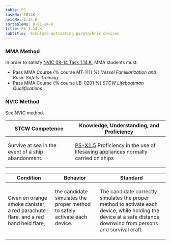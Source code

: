 ```yaml
---
table: PS
taskNo: 1B14K
nvicNo: 1.14.K 
sortableNo: B-01-14-K
title: PS 1.14.K 
subtitle:  Simulate activating pyrotechnic devices
---
```



### MMA Method

In order to satisfy  [NVIC 08-14  Task  1.14.K]({{site.baseurl}}/assets/images/nvic-08-14.pdf), MMA students must:

* Pass MMA Course {% course MT-1111 %}  *Vessel Familiarization and Basic Safety Training*
* Pass MMA Course {% course LB-0201 %}  *STCW Lifeboatman Qualifications*


### NVIC Method

<a onclick="togglevisibility('nvic_methods')" >See NVIC method.</a>

<div id='nvic_methods' class='hide'>

<table>
<thead>
<tr>
<th class='forty'> STCW Competence </th>
<th class='sixty'> Knowledge, Understanding, and Proficiency </th>
</tr>
</thead>




<tbody>
<tr><td markdown='1'>

Survive at sea in the event of a ship abandonment.

</td><td markdown='1'>

[PS-X1.5]({{site.baseurl}}/tables/611.html#PS-X1.5) Proficiency in the use of lifesaving appliances normally carried on ships

</td></tr>


</tbody>
</table>


<table>
<thead>
<tr><th class='twenty'>  Condition </th><th class='twenty'> Behavior </th><th  class='sixty'>Standard </th></tr>
</thead>
<tbody >



<tr><td markdown='1'>

Given an orange smoke canister, a red parachute flare, and a red hand held flare,

</td><td markdown='1'>

the candidate simulates the proper method to safely activate each device.

<br>

<div class="tooltip">
<span class="tooltiptext">
</span>
</div>


</td><td markdown='1'>

The candidate correctly simulates the proper method to activate each device, while holding the device at a safe distance downwind from persons and survival craft.

</td></tr>
</tbody>
</table>
</div>

